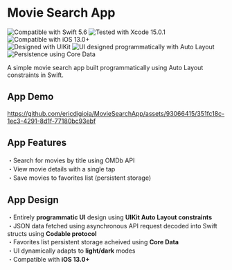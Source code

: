 # Movie Search App
![Compatible with Swift 5.6][swift-version]
![Tested with Xcode 15.0.1][xcode-version]
![Compatible with iOS 13.0+][ios-version]
<br />
![Designed with UIKit][uikit]
![UI designed programmatically with Auto Layout][AL]
<br />
![Persistence using Core Data][CD]

A simple movie search app built programmatically using Auto Layout constraints in Swift.

## App Demo



https://github.com/ericdigioia/MovieSearchApp/assets/93066415/351fc18c-1ec3-4291-8d1f-77180bc93ebf



## App Features

・Search for movies by title using OMDb API<br/>
・View movie details with a single tap<br/>
・Save movies to favorites list (persistent storage)<br/>

## App Design

・Entirely **programmatic UI** design using **UIKit Auto Layout constraints**<br/>
・JSON data fetched using asynchronous API request decoded into Swift structs using **Codable protocol**<br/>
・Favorites list persistent storage acheived using **Core Data**<br/>
・UI dynamically adapts to **light/dark** modes<br/>
・Compatible with **iOS 13.0+**<br/>

[swift-version]: https://img.shields.io/badge/Swift-5.6-green.svg
[xcode-version]: https://img.shields.io/badge/Xcode-15.0.1-green.svg
[ios-version]: https://img.shields.io/badge/iOS-13.0+-green.svg
[uikit]: https://img.shields.io/badge/UIKit-%20-informational
[AL]: https://img.shields.io/badge/Auto%20Layout-%20-informational
[CD]: https://img.shields.io/badge/Core%20Data-%20-red.svg
